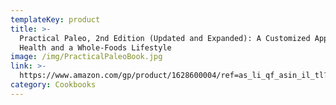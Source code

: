 ```yaml
---
templateKey: product
title: >-
  Practical Paleo, 2nd Edition (Updated and Expanded): A Customized Approach to
  Health and a Whole-Foods Lifestyle
image: /img/PracticalPaleoBook.jpg
link: >-
  https://www.amazon.com/gp/product/1628600004/ref=as_li_qf_asin_il_tl?ie=UTF8&tag=boisewgw-20&creative=9325&linkCode=as2&creativeASIN=1628600004&linkId=13c39586113950110d9367766c331b6e
category: Cookbooks
---
```

